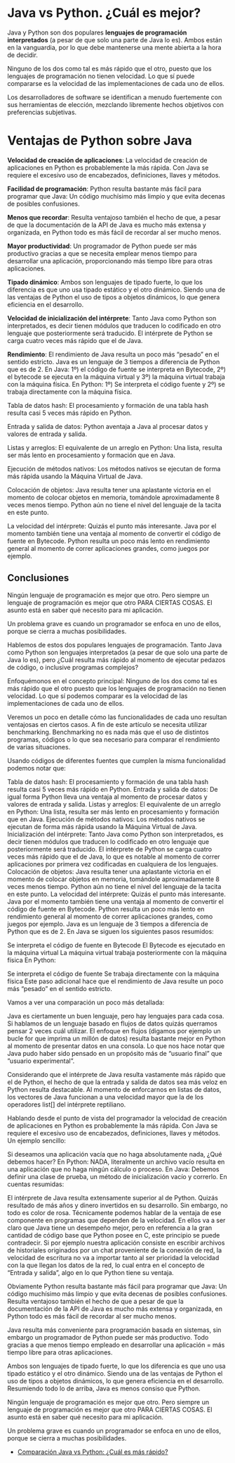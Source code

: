 # Java vs Python. ¿Cuál es mejor?

Java y Python son dos populares **lenguajes de programación interpretados** (a pesar de que solo una parte de Java lo es). Ambos están en la vanguardia, por lo que debe mantenerse una mente abierta a la hora de decidir.

Ninguno de los dos como tal es más rápido que el otro, puesto que los lenguajes de programación no tienen velocidad. Lo que sí puede compararse es la velocidad de las implementaciones de cada uno de ellos.

Los desarrolladores de software se identifican a menudo fuertemente con sus herramientas de elección, mezclando libremente hechos objetivos con preferencias subjetivas.



# Ventajas de Python sobre Java

**Velocidad de creación de aplicaciones**: La velocidad de creación de aplicaciones en Python es probablemente la más rápida. Con Java se requiere el excesivo uso de encabezados, definiciones, llaves y métodos.

**Facilidad de programación**: Python resulta bastante más fácil para programar que Java: Un código muchísimo más limpio y que evita decenas de posibles confusiones.

**Menos que recordar**: Resulta ventajoso también el hecho de que, a pesar de que la documentación de la API de Java es mucho más extensa y organizada, en Python todo es más fácil de recordar al ser mucho menos.

**Mayor productividad**: Un programador de Python puede ser más productivo gracias a que se necesita emplear menos tiempo para desarrollar una aplicación, proporcionando más tiempo libre para otras aplicaciones.

**Tipado dinámico**: Ambos son lenguajes de tipado fuerte, lo que los diferencia es que uno usa tipado estático y el otro dinámico. Siendo una de las ventajas de Python el uso de tipos a objetos dinámicos, lo que genera eficiencia en el desarrollo.

**Velocidad de inicialización del intérprete**: Tanto Java como Python son interpretados, es decir tienen módulos que traducen lo codificado en otro lenguaje que posteriormente será traducido. El intérprete de Python se carga cuatro veces más rápido que el de Java.

**Rendimiento**: El rendimiento de Java resulta un poco más “pesado” en el sentido estricto. Java es un lenguaje de 3 tiempos a diferencia de Python que es de 2. En Java: 1º) el código de fuente se interpreta en Bytecode, 2º) el bytecode se ejecuta en la máquina virtual y 3º) la máquina virtual trabaja con la máquina física. En Python: 1º) Se interpreta el código fuente y 2º) se trabaja directamente con la máquina física.






Tabla de datos hash: El procesamiento y formación de una tabla hash resulta casi 5 veces más rápido en Python.

Entrada y salida de datos: Python aventaja a Java al procesar datos y valores de entrada y salida.






Listas y arreglos: El equivalente de un arreglo en Python: Una lista, resulta ser más lento en procesamiento y formación que en Java.

Ejecución de métodos nativos: Los métodos nativos se ejecutan de forma más rápida usando la Máquina Virtual de Java.


Colocación de objetos: Java resulta tener una aplastante victoria en el momento de colocar objetos en memoria, tomándole aproximadamente 8 veces menos tiempo. Python aún no tiene el nivel del lenguaje de la tacita en este punto.

La velocidad del intérprete: Quizás el punto más interesante. Java por el momento también tiene una ventaja al momento de convertir el código de fuente en Bytecode. Python resulta un poco más lento en rendimiento general al momento de correr aplicaciones grandes, como juegos por ejemplo.















## Conclusiones

Ningún lenguaje de programación es mejor que otro. Pero siempre un lenguaje de programación es mejor que otro PARA CIERTAS COSAS. El asunto está en saber qué necesito para mi aplicación.

Un problema grave es cuando un programador se enfoca en uno de ellos, porque se cierra a muchas posibilidades.








Hablemos de estos dos populares lenguajes de programación. Tanto Java como Python son lenguajes interpretados (a pesar de que solo una parte de Java lo es), pero ¿Cuál resulta más rápido al momento de ejecutar pedazos de código, o inclusive programas complejos?

Enfoquémonos en el concepto principal: Ninguno de los dos como tal es más rápido que el otro puesto que los lenguajes de programación no tienen velocidad. Lo que sí podemos comparar es la velocidad de las implementaciones de cada uno de ellos.




Veremos un poco en detalle cómo las funcionalidades de cada uno resultan ventajosas en ciertos casos. A fin de este artículo se necesita utilizar benchmarking. Benchmarking no es nada más que el uso de distintos programas, códigos o lo que sea necesario para comparar el rendimiento de varias situaciones.

Usando códigos de diferentes fuentes que cumplen la misma funcionalidad podemos notar que:

Tabla de datos hash: El procesamiento y formación de una tabla hash resulta casi 5 veces más rápido en Python.
Entrada y salida de datos: De igual forma Python lleva una ventaja al momento de procesar datos y valores de entrada y salida.
Listas y arreglos: El equivalente de un arreglo en Python: Una lista, resulta ser más lento en procesamiento y formación que en Java.
Ejecución de métodos nativos: Los métodos nativos se ejecutan de forma más rápida usando la Máquina Virtual de Java.
Inicialización del intérprete: Tanto Java como Python son interpretados, es decir tienen módulos que traducen lo codificado en otro lenguaje que posteriormente será traducido. El intérprete de Python se carga cuatro veces más rápido que el de Java, lo que es notable al momento de correr aplicaciones por primera vez codificadas en cualquiera de los lenguajes.
Colocación de objetos: Java resulta tener una aplastante victoria en el momento de colocar objetos en memoria, tomándole aproximadamente 8 veces menos tiempo. Python aún no tiene el nivel del lenguaje de la tacita en este punto.
La velocidad del intérprete: Quizás el punto más interesante. Java por el momento también tiene una ventaja al momento de convertir el código de fuente en Bytecode. Python resulta un poco más lento en rendimiento general al momento de correr aplicaciones grandes, como juegos por ejemplo.
Java es un lenguaje de 3 tiempos a diferencia de Python que es de 2.
En Java se siguen los siguientes pasos resumidos:

Se interpreta el código de fuente en Bytecode
El Bytecode es ejecutado en la máquina virtual
La máquina virtual trabaja posteriormente con la máquina física
En Python:

Se interpreta el código de fuente
Se trabaja directamente con la máquina física
Este paso adicional hace que el rendimiento de Java resulte un poco más “pesado” en el sentido estricto.

Vamos a ver una comparación un poco más detallada:

Java es ciertamente un buen lenguaje, pero hay lenguajes para cada cosa. Si hablamos de un lenguaje basado en flujos de datos quizás querramos pensar 2 veces cuál utilizar. El enfoque en flujos (digamos por ejemplo un bucle for que imprima un millón de datos) resulta bastante mejor en Python al momento de presentar datos en una consola. Lo que nos hace notar que Java pudo haber sido pensado en un propósito más de “usuario final” que  ”usuario experimental”.

Considerando que el intérprete de Java resulta vastamente más rápido que el de Python, el hecho de que la entrada y salida de datos sea más veloz en Python resulta destacable. Al momento de enforcarnos en listas de datos, los vectores de Java funcionan a una velocidad mayor que la de los operadores list[] del intérprete reptiliano.

Hablando desde el punto de vista del programador la velocidad de creación de aplicaciones en Python es probablemente la más rápida. Con Java se requiere el excesivo uso de encabezados, definiciones, llaves y métodos. Un ejemplo sencillo:

Si deseamos una aplicación vacía que no haga absolutamente nada, ¿Qué debemos hacer?
En Python: NADA, literalmente un archivo vacío resulta en una aplicación que no haga ningún cálculo o proceso.
En Java: Debemos definir una clase de prueba, un método de inicialización vacío y correrlo.
En cuentas resumidas:

El intérprete de Java resulta extensamente superior al de Python. Quizás resultado de más años y dinero invertidos en su desarrollo. Sin embargo, no todo es color de rosa. Técnicamente podemos hablar de la ventaja de ese componente en programas que dependen de la velocidad. En ellos va a ser claro que Java tiene un desempeño mejor, pero en referencia a la gran cantidad de código base que Python posee en C, este principio se puede contradecir. Si por ejemplo nuestra aplicación consiste en escribir archivos de historiales originados por un chat proveniente de la conexión de red, la velocidad de escritura no va a importar tanto al ser prioridad la velocidad con la que llegan los datos de la red, lo cual entra en el concepto de “Entrada y salida”, algo en lo que Python tiene su ventaja.

Obviamente Python resulta bastante más fácil para programar que Java: Un código muchísimo más limpio y que evita decenas de posibles confusiones. Resulta ventajoso también el hecho de que a pesar de que la documentación de la API de Java es mucho más extensa y organizada, en Python todo es más fácil de recordar al ser mucho menos.

Java resulta más conveniente para programación basada en sistemas, sin embargo un programador de Python puede ser más productivo. Todo gracias a que menos tiempo empleado en desarrollar una aplicación = más tiempo libre para otras aplicaciones.

Ambos son lenguajes de tipado fuerte, lo que los diferencia es que uno usa tipado estático y el otro dinámico. Siendo una de las ventajas de Python el uso de tipos a objetos dinámicos, lo que genera eficiencia en el desarrollo. Resumiendo todo lo de arriba, Java es menos consiso que Python.

Ningún lenguaje de programación es mejor que otro. Pero siempre un lenguaje de programación es mejor que otro PARA CIERTAS COSAS. El asunto está en saber qué necesito para mi aplicación.

Un problema grave es cuando un programador se enfoca en uno de ellos, porque se cierra a muchas posibilidades.



- [Comparación Java vs Python: ¿Cuál es más rápido?](http://elanalistasistema.blogspot.com.es/2016/01/comparacion-java-vs-python-cual-es-mas.html)
